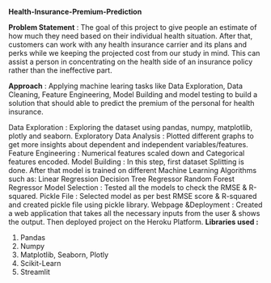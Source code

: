**Health-Insurance-Premium-Prediction**

**Problem Statement** :
The goal of this project to give people an estimate of how much they need based on their individual health situation. After that, customers can work with any health insurance carrier and its plans and perks while we keeping the projected cost from our study in mind. This can assist a person in concentrating on the health side of an insurance policy rather than the ineffective part.

**Approach** :
Applying machine learing tasks like Data Exploration, Data Cleaning, Feature Engineering, Model Building and model testing to build a solution that should able to predict the premium of the personal for health insurance.

Data Exploration : Exploring the dataset using pandas, numpy, matplotlib, plotly and seaborn.
Exploratory Data Analysis : Plotted different graphs to get more insights about dependent and independent variables/features.
Feature Engineering : Numerical features scaled down and Categorical features encoded.
Model Building : In this step, first dataset Splitting is done. After that model is trained on different Machine Learning Algorithms such as:
Linear Regression
Decision Tree Regressor
Random Forest Regressor
Model Selection : Tested all the models to check the RMSE & R-squared.
Pickle File : Selected model as per best RMSE score & R-squared and created pickle file using pickle library.
Webpage &Deployment : Created a web application that takes all the necessary inputs from the user & shows the output. Then deployed project on the Heroku Platform.
**Libraries used :**
1) Pandas
2) Numpy
3) Matplotlib, Seaborn, Plotly
4) Scikit-Learn
5) Streamlit
